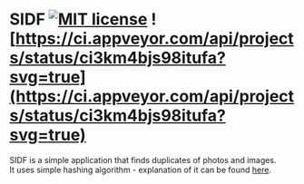 # SIDF [![MIT license](https://img.shields.io/badge/License-MIT-blue.svg)](https://lbesson.mit-license.org/) ![https://ci.appveyor.com/api/projects/status/ci3km4bjs98itufa?svg=true](https://ci.appveyor.com/api/projects/status/ci3km4bjs98itufa?svg=true)
SIDF is a simple application that finds duplicates of photos and images.  
It uses simple hashing algorithm - explanation of it can be found [here](https://stackoverflow.com/questions/35151067/algorithm-to-compare-two-images-in-c-sharp).

